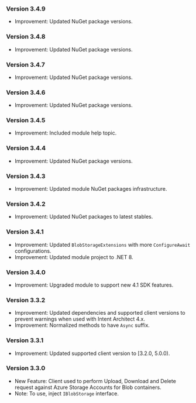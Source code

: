 ### Version 3.4.9

- Improvement: Updated NuGet package versions.

### Version 3.4.8

- Improvement: Updated NuGet package versions.

### Version 3.4.7

- Improvement: Updated NuGet package versions.

### Version 3.4.6

- Improvement: Updated NuGet package versions.

### Version 3.4.5

- Improvement: Included module help topic.

### Version 3.4.4

- Improvement: Updated NuGet package versions.

### Version 3.4.3

- Improvement: Updated module NuGet packages infrastructure.

### Version 3.4.2

- Improvement: Updated NuGet packages to latest stables.

### Version 3.4.1

- Improvement: Updated `BlobStorageExtensions` with more `ConfigureAwait` configurations.
- Improvement: Updated module project to .NET 8.

### Version 3.4.0

- Improvement: Upgraded module to support new 4.1 SDK features.

### Version 3.3.2

- Improvement: Updated dependencies and supported client versions to prevent warnings when used with Intent Architect 4.x.
- Improvement: Normalized methods to have `Async` suffix.

### Version 3.3.1

- Improvement: Updated supported client version to [3.2.0, 5.0.0).

### Version 3.3.0

- New Feature: Client used to perform Upload, Download and Delete request against Azure Storage Accounts for Blob containers.
- Note: To use, inject `IBlobStorage` interface.
